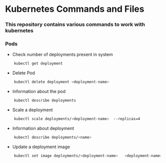 # Kubernetes Commands and Files

### This repository contains various commands to work with kubernetes

### Pods

- Check number of deployments present in system

```sh
    kubectl get deployment
```
- Delete Pod

```sh
    kubectl delete deployment <deployment-name>
```
- Information about the pod
```sh
    kubectl describe deployments 
```
- Scale a deployment
```sh
    kubectl scale deployments/<deployment-name>  --replicas=4
```
- Information about deployment
```sh
    kubectl describe deployments/<name>
```
- Update a deployment image
```sh
    kubectl set image deployments/<deployment-name>   <deployment-name>=<new image name>
```


